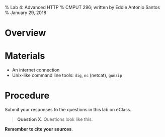 % Lab 4: Advanced HTTP
% CMPUT 296; written by Eddie Antonio Santos
% January 29, 2018

Overview
========

Materials
=========

 - An internet connection
 - Unix-like command line tools: `dig`, `nc` (netcat), `gunzip`

Procedure
=========

Submit your responses to the questions in this lab on eClass.

> **Question X**. Questions look like this.

**Remember to cite your sources**.

<!--

Create requests in a text editor of your choice.

-->

<!--

Attach Accept-Encoding to server

Get the uncompressed data.

Report the file size.

gunzip the content

Report the file size again.

https://github.com/jvns/gzip.jl

-->

<!--

Omit the Host header to example.com

-->

<!-- manually fetch IP addresses with dig -->

<!--

Make them construct an HTTP request


Now, the bytes that your browser sent should be stored in the file
called `request.txt`. Use the `xxd` program to retrieve a hexadecimal
dump of the file's bytes:


```sh
xxd request.txt
```

> **Question 5**. Copy-paste the hex dump retrieved by typing `xxd
> request.txt` in the terminal as the answer to this question.

The hex dump shows three columns, the first is a hexadecimal offset in
the file; the second are the bytes, expressed in hexadecimal, and last
is an ASCII rendering of the bytes, with bytes that cannot be printed as
ASCII replaced by a period (`.`).

-->
